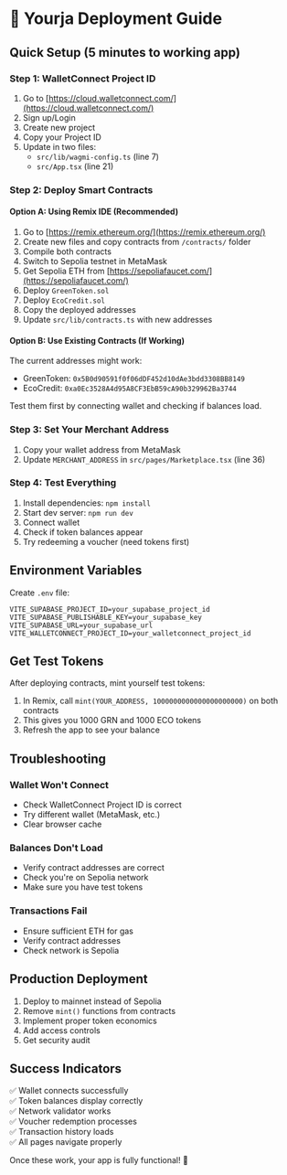 # 🚀 Yourja Deployment Guide

## Quick Setup (5 minutes to working app)

### Step 1: WalletConnect Project ID
1. Go to [https://cloud.walletconnect.com/](https://cloud.walletconnect.com/)
2. Sign up/Login
3. Create new project
4. Copy your Project ID
5. Update in two files:
   - `src/lib/wagmi-config.ts` (line 7)
   - `src/App.tsx` (line 21)

### Step 2: Deploy Smart Contracts

#### Option A: Using Remix IDE (Recommended)
1. Go to [https://remix.ethereum.org/](https://remix.ethereum.org/)
2. Create new files and copy contracts from `/contracts/` folder
3. Compile both contracts
4. Switch to Sepolia testnet in MetaMask
5. Get Sepolia ETH from [https://sepoliafaucet.com/](https://sepoliafaucet.com/)
6. Deploy `GreenToken.sol`
7. Deploy `EcoCredit.sol`
8. Copy the deployed addresses
9. Update `src/lib/contracts.ts` with new addresses

#### Option B: Use Existing Contracts (If Working)
The current addresses might work:
- GreenToken: `0x5B0d90591f0f06dDF452d10dAe3bdd3308BB8149`
- EcoCredit: `0xa0Ec3528A4d95A8CF3EbB59cA90b329962Ba3744`

Test them first by connecting wallet and checking if balances load.

### Step 3: Set Your Merchant Address
1. Copy your wallet address from MetaMask
2. Update `MERCHANT_ADDRESS` in `src/pages/Marketplace.tsx` (line 36)

### Step 4: Test Everything
1. Install dependencies: `npm install`
2. Start dev server: `npm run dev`
3. Connect wallet
4. Check if token balances appear
5. Try redeeming a voucher (need tokens first)

## Environment Variables

Create `.env` file:
```env
VITE_SUPABASE_PROJECT_ID=your_supabase_project_id
VITE_SUPABASE_PUBLISHABLE_KEY=your_supabase_key
VITE_SUPABASE_URL=your_supabase_url
VITE_WALLETCONNECT_PROJECT_ID=your_walletconnect_project_id
```

## Get Test Tokens

After deploying contracts, mint yourself test tokens:
1. In Remix, call `mint(YOUR_ADDRESS, 1000000000000000000000)` on both contracts
2. This gives you 1000 GRN and 1000 ECO tokens
3. Refresh the app to see your balance

## Troubleshooting

### Wallet Won't Connect
- Check WalletConnect Project ID is correct
- Try different wallet (MetaMask, etc.)
- Clear browser cache

### Balances Don't Load
- Verify contract addresses are correct
- Check you're on Sepolia network
- Make sure you have test tokens

### Transactions Fail
- Ensure sufficient ETH for gas
- Verify contract addresses
- Check network is Sepolia

## Production Deployment

1. Deploy to mainnet instead of Sepolia
2. Remove `mint()` functions from contracts
3. Implement proper token economics
4. Add access controls
5. Get security audit

## Success Indicators

✅ Wallet connects successfully  
✅ Token balances display correctly  
✅ Network validator works  
✅ Voucher redemption processes  
✅ Transaction history loads  
✅ All pages navigate properly  

Once these work, your app is fully functional! 🎉